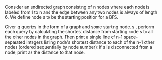 Consider an undirected graph consisting of n nodes where each node is labeled from 1 to n and the edge between any two nodes is always of length 6. We define node s to be the starting position for a BFS.

Given q queries in the form of a graph and some starting node, s , perform each query by calculating the shortest distance from starting node s to all the other nodes in the graph. Then print a single line of n-1 space-separated integers listing node's shortest distance to each of the n-1 other nodes (ordered sequentially by node number); if s is disconnected from a node, print  as the distance to that node.


